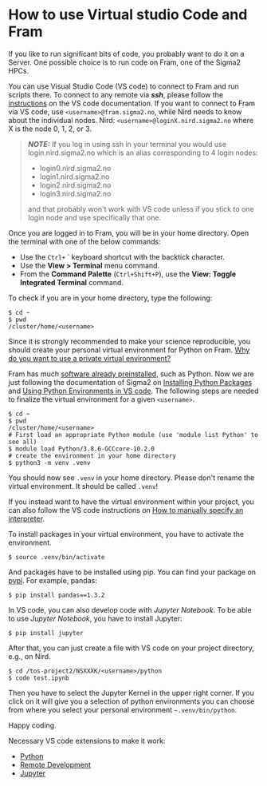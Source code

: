 # How to use Virtual studio Code and Fram

If you like to run significant bits of code, you probably want to do it on a Server. One possible choice is to run code on Fram, one of the Sigma2 HPCs.  

You can use Visual Studio Code (VS code) to connect to Fram and run scripts there. To connect to any remote via ***ssh***, please follow the [instructions](https://code.visualstudio.com/docs/remote/ssh) on the VS code documentation. If you want to connect to Fram via VS code, use `<username>@fram.sigma2.no`, while Nird needs to know about the individual nodes. Nird: `<username>@loginX.nird.sigma2.no` where X is the node 0, 1, 2, or 3.

> **_NOTE:_**  If you log in using ssh in your terminal you would use login.nird.sigma2.no which is an alias corresponding to 4 login nodes:
> - login0.nird.sigma2.no
> - login1.nird.sigma2.no
> - login2.nird.sigma2.no
> - login3.nird.sigma2.no
>
> and that probably won't work with VS code unless if you stick to one login node and use specifically that one.


Once you are logged in to Fram, you will be in your home directory. Open the terminal with one of the below commands:
- Use the `Ctrl+` ` keyboard shortcut with the backtick character.
- Use the **View > Terminal** menu command.
- From the **Command Palette** (`Ctrl+Shift+P`), use the **View: Toggle Integrated Terminal** command. 
  
To check if you are in your home directory, type the following:
```
$ cd ~
$ pwd
/cluster/home/<username>
``` 
Since it is strongly recommended to make your science reproducible, you should create your personal virtual environment for Python on Fram. [Why do you want to use a private virtual environment?](https://towardsdatascience.comwhy-you-should-use-a-virtual-environment-for-every-python-project-c17dab3b0fd0)

Fram has much [software already preinstalled](https://documentation.sigma2.no/software/installed_software/fram_modules.html), such as Python. Now we are just following the documentation of Sigma2 on [Installing Python Packages](https://documentation.sigma2.no/software/userinstallsw/python.html#installing-python-packages) and [Using Python Environments in VS code](https://code.visualstudio.com/docs/python/environments#).
The following steps are needed to finalize the virtual environment for a given `<username>`.
```
$ cd ~
$ pwd
/cluster/home/<username>
# First load an appropriate Python module (use 'module list Python' to see all)
$ module load Python/3.8.6-GCCcore-10.2.0
# create the environment in your home directory
$ python3 -m venv .venv
```

You should now see `.venv` in your home directory. Please don't rename the virtual environment. It should be called `.venv`!

If you instead want to have the virtual environment within your project, you can also follow the VS code instructions on [How to manually specify an interpreter](https://code.visualstudio.com/docs/python/environments#_manually-specify-an-interpreter).

To install packages in your virtual environment, you have to activate the environment. 
```
$ source .venv/bin/activate
```
And packages have to be installed using pip. You can find your package on [pypi](https://pypi.org/). For example, pandas:
```
$ pip install pandas==1.3.2
```


In VS code, you can also develop code with _Jupyter Notebook_. To be able to use _Jupyter Notebook_, you have to install Jupyter:
```
$ pip install jupyter
```

After that, you can just create a file with VS code on your project directory, e.g., on Nird. 
```
$ cd /tos-project2/NSXXXK/<username>/python
$ code test.ipynb
```

Then you have to select the Jupyter Kernel in the upper right corner. If you click on it will give you a selection of python environments you can choose from where you select your personal environment `~.venv/bin/python`.

Happy coding.



Necessary VS code extensions to make it work:
* [Python](https://marketplace.visualstudio.com/items?itemName=ms-python.python)
* [Remote Development](https://marketplace.visualstudio.com/items?itemName=ms-vscode-remote.vscode-remote-extensionpack)
* [Jupyter](https://marketplace.visualstudio.com/items?itemName=ms-toolsai.jupyter)
